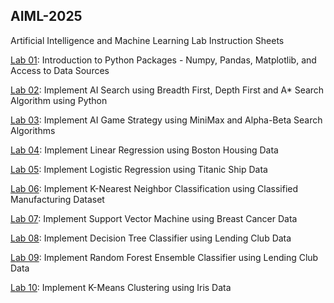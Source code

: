 ## AIML-2025
Artificial Intelligence and Machine Learning Lab Instruction Sheets

[Lab 01](https://github.com/2303a51455/AIML-2025/blob/main/lab%201.ipynb): Introduction to Python Packages - Numpy, Pandas, Matplotlib, and Access to Data Sources

[Lab 02](https://github.com/2303a51455/AIML-2025/blob/main/lab2.ipynb): Implement AI Search using Breadth First, Depth First and A* Search Algorithm using Python

[Lab 03](): Implement AI Game Strategy using MiniMax and Alpha-Beta Search Algorithms

[Lab 04](): Implement Linear Regression using Boston Housing Data

[Lab 05](): Implement Logistic Regression using Titanic Ship Data

[Lab 06](): Implement K-Nearest Neighbor Classification using Classified Manufacturing Dataset

[Lab 07](): Implement Support Vector Machine using Breast Cancer Data

[Lab 08](): Implement Decision Tree Classifier using Lending Club Data

[Lab 09](): Implement Random Forest Ensemble Classifier using Lending Club Data

[Lab 10](): Implement K-Means Clustering using Iris Data
